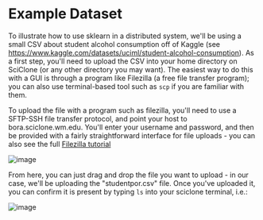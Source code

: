 # Example Dataset

To illustrate how to use sklearn in a distributed system, we'll be using a small CSV about student alcohol consumption off of Kaggle (see https://www.kaggle.com/datasets/uciml/student-alcohol-consumption).  As a first step, you'll need to upload the CSV into your home directory on SciClone (or any other directory you may want).  The easiest way to do this with a GUI is through a program like Filezilla (a free file transfer program); you can also use terminal-based tool such as `scp` if you are familiar with them.

To upload the file with a program such as filezilla, you'll need to use a SFTP-SSH file transfer protocol, and point your host to bora.sciclone.wm.edu.  You'll enter your username and password, and then be provided with a fairly straightforward interface for file uploads - you can also see the full [Filezilla tutorial](https://hmbaier.gitbook.io/distributed-ml-w-and-m/logging-in-and-setting-up-your-hpc-account/filezilla)

![image](https://user-images.githubusercontent.com/7882645/187920024-f70adab3-b7ce-45c5-a2e7-8c199929229e.png)

From here, you can just drag and drop the file you want to upload - in our case, we'll be uploading the "studentpor.csv" file.  Once you've uploaded it, you can confirm it is present by typing `ls` into your sciclone terminal, i.e.:

![image](https://user-images.githubusercontent.com/7882645/187920286-16124efd-afeb-4665-8a0f-d1dbdf3db5a1.png)